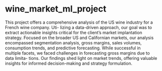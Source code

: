 # wine_market_ml_project

This project offers a comprehensive analysis of the US wine industry for a French wine company. Uti-
lizing a data-driven approach, our goal was to extract actionable insights critical for the client’s market
implantation strategy. Focused on the broader US and Californian markets, our analysis encompassed
segmentation analysis, gross margins, sales volumes, consumption trends, and predictive forecasting.
While successful in multiple facets, we faced challenges in forecasting gross margins due to data limita-
tions. Our findings shed light on market trends, offering valuable insights for informed decision-making
and strategy formulation.